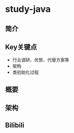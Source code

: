 # study-java  #
## 简介





## Key关键点

- 行业调研、优势、代替方案等
- 架构
- 类初始化过程



## **概要** 



## **架构** 



## Bilibili 

